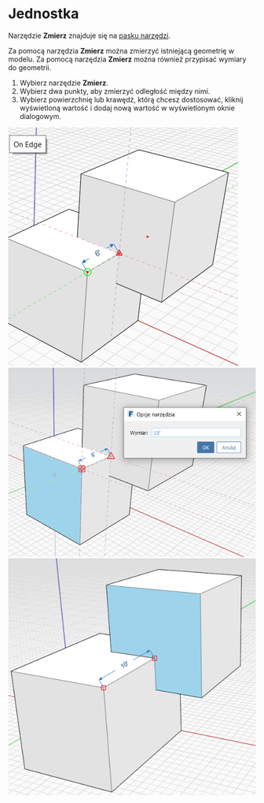 # Jednostka

Narzędzie **Zmierz** znajduje się na [pasku narzędzi](../formit-introduction/tool-bars.md).

Za pomocą narzędzia **Zmierz** można zmierzyć istniejącą geometrię w modelu. Za pomocą narzędzia **Zmierz** można również przypisać wymiary do geometrii.

1. Wybierz narzędzie **Zmierz**.
2. Wybierz dwa punkty, aby zmierzyć odległość między nimi.
3. Wybierz powierzchnię lub krawędź, którą chcesz dostosować, kliknij wyświetloną wartość i dodaj nową wartość w wyświetlonym oknie dialogowym.

![](<../.gitbook/assets/measure (1).png>)\
![](<../.gitbook/assets/measure2 (1).png>)\
![](../.gitbook/assets/measure3.png)
